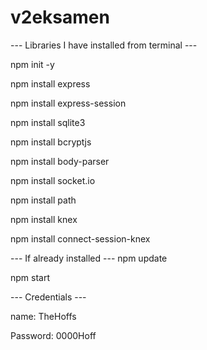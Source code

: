 # v2eksamen

--- Libraries I have installed  from terminal ---

npm init -y

npm install express

npm install express-session

npm install sqlite3

npm install bcryptjs

npm install body-parser

npm install socket.io

npm install path

npm install knex

npm install connect-session-knex


--- If already installed --- 
npm update

npm start


--- Credentials ---

name: TheHoffs

Password: 0000Hoff
